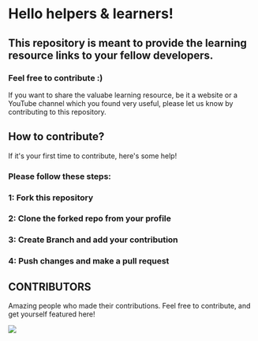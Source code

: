 # Hello helpers & learners!
## This repository is meant to provide the learning resource links to your fellow developers.
### Feel free to contribute :)
If you want to share the valuabe learning resource, be it a website or a YouTube channel which you found very useful, please let us know by contributing to this repository.

## How to contribute?
If it's your first time to contribute, here's some help!
### Please follow these steps:
### 1: Fork this repository
### 2: Clone the forked repo from your profile
### 3: Create Branch and add your contribution
### 4: Push changes and make a pull request

## CONTRIBUTORS
Amazing people who made their contributions. Feel free to contribute, and get yourself featured here!

<a href="https://github.com/rashidwassan/my-academic-guide/graphs/contributors">
  <img src="https://contrib.rocks/image?repo=rashidwassan/my-academic-guide" />
</a>

